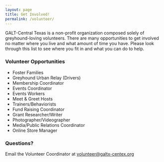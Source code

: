 ```yaml
---
layout: page
title: Get Involved!
permalink: /volunteer/
---
```


GALT-Central Texas is a non-profit organization composed solely of greyhound-loving volunteers. There are
many opportunities to get involved no matter where you live and what amount of time you have.
Please look through this list to see where you fit in and what you can do to help.

### Volunteer Opportunities

* Foster Families
* Greyhound Urban Relay (Drivers)
* Membership Coordinator
* Events Coordinator
* Events Workers
* Meet & Greet Hosts
* Trainers/Behaviorists
* Fund Raising Coordinator
* Grant Researcher/Writer
* Photographer/Videographer
* Media/Public Relations Coordinator
* Online Store Manager

### Questions?

Email the Volunteer Coordinator at [volunteer@galtx-centex.org](mailto:volunteer@galtx-centex.org)
